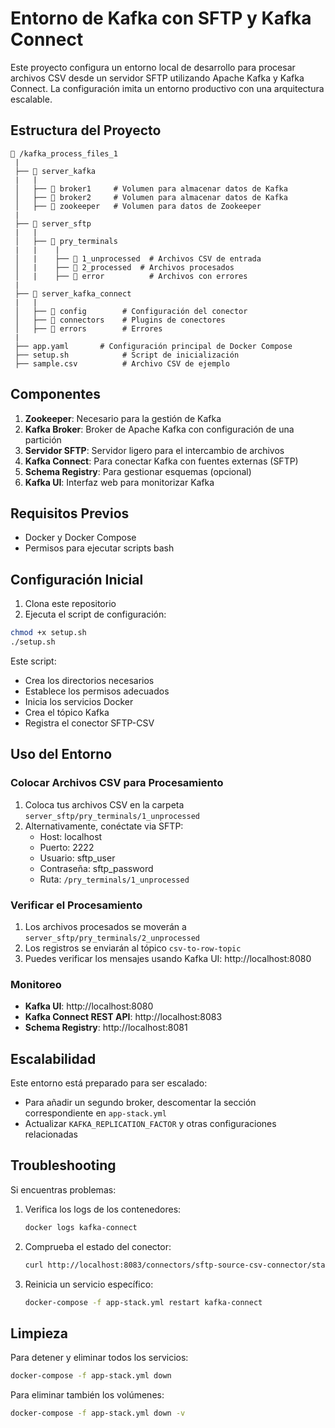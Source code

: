 # Entorno de Kafka con SFTP y Kafka Connect

Este proyecto configura un entorno local de desarrollo para procesar archivos CSV desde un servidor SFTP utilizando Apache Kafka y Kafka Connect. La configuración imita un entorno productivo con una arquitectura escalable.

## Estructura del Proyecto

```
📂 /kafka_process_files_1
 |
 ├── 📂 server_kafka
 |   |
 │   ├── 📂 broker1     # Volumen para almacenar datos de Kafka
 │   ├── 📂 broker2     # Volumen para almacenar datos de Kafka
 │   ├── 📂 zookeeper   # Volumen para datos de Zookeeper
 |
 ├── 📂 server_sftp
 |   |               
 │   ├── 📂 pry_terminals
 |   |    |
 │   |    ├── 📂 1_unprocessed  # Archivos CSV de entrada
 │   |    ├── 📂 2_processed  # Archivos procesados
 │   |    ├── 📂 error          # Archivos con errores
 |
 ├── 📂 server_kafka_connect
 |   |
 │   ├── 📂 config        # Configuración del conector
 │   ├── 📂 connectors    # Plugins de conectores
 │   ├── 📂 errors        # Errores
 |
 ├── app.yaml       # Configuración principal de Docker Compose
 ├── setup.sh            # Script de inicialización
 ├── sample.csv          # Archivo CSV de ejemplo
```

## Componentes

1. **Zookeeper**: Necesario para la gestión de Kafka
2. **Kafka Broker**: Broker de Apache Kafka con configuración de una partición
3. **Servidor SFTP**: Servidor ligero para el intercambio de archivos
4. **Kafka Connect**: Para conectar Kafka con fuentes externas (SFTP)
5. **Schema Registry**: Para gestionar esquemas (opcional)
6. **Kafka UI**: Interfaz web para monitorizar Kafka

## Requisitos Previos

- Docker y Docker Compose
- Permisos para ejecutar scripts bash

## Configuración Inicial

1. Clona este repositorio
2. Ejecuta el script de configuración:

```bash
chmod +x setup.sh
./setup.sh
```

Este script:
- Crea los directorios necesarios
- Establece los permisos adecuados
- Inicia los servicios Docker
- Crea el tópico Kafka
- Registra el conector SFTP-CSV

## Uso del Entorno

### Colocar Archivos CSV para Procesamiento

1. Coloca tus archivos CSV en la carpeta `server_sftp/pry_terminals/1_unprocessed`
2. Alternativamente, conéctate via SFTP:
   - Host: localhost
   - Puerto: 2222
   - Usuario: sftp_user
   - Contraseña: sftp_password
   - Ruta: `/pry_terminals/1_unprocessed`

### Verificar el Procesamiento

1. Los archivos procesados se moverán a `server_sftp/pry_terminals/2_unprocessed`
2. Los registros se enviarán al tópico `csv-to-row-topic`
3. Puedes verificar los mensajes usando Kafka UI: http://localhost:8080

### Monitoreo

- **Kafka UI**: http://localhost:8080
- **Kafka Connect REST API**: http://localhost:8083
- **Schema Registry**: http://localhost:8081

## Escalabilidad

Este entorno está preparado para ser escalado:

- Para añadir un segundo broker, descomentar la sección correspondiente en `app-stack.yml`
- Actualizar `KAFKA_REPLICATION_FACTOR` y otras configuraciones relacionadas

## Troubleshooting

Si encuentras problemas:

1. Verifica los logs de los contenedores:
   ```bash
   docker logs kafka-connect
   ```

2. Comprueba el estado del conector:
   ```bash
   curl http://localhost:8083/connectors/sftp-source-csv-connector/status
   ```

3. Reinicia un servicio específico:
   ```bash
   docker-compose -f app-stack.yml restart kafka-connect
   ```

## Limpieza

Para detener y eliminar todos los servicios:

```bash
docker-compose -f app-stack.yml down
```

Para eliminar también los volúmenes:

```bash
docker-compose -f app-stack.yml down -v
```